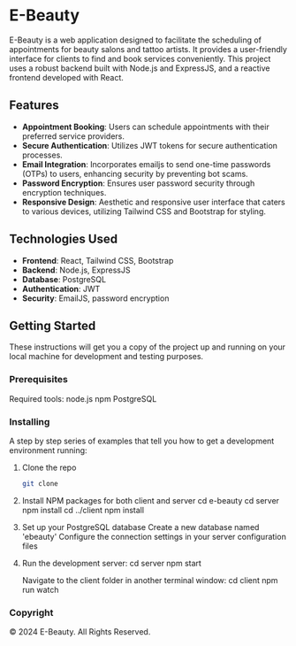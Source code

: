 # E-Beauty

E-Beauty is a web application designed to facilitate the scheduling of appointments for beauty salons and tattoo artists. It provides a user-friendly interface for clients to find and book services conveniently. This project uses a robust backend built with Node.js and ExpressJS, and a reactive frontend developed with React.

## Features

- **Appointment Booking**: Users can schedule appointments with their preferred service providers.
- **Secure Authentication**: Utilizes JWT tokens for secure authentication processes.
- **Email Integration**: Incorporates emailjs to send one-time passwords (OTPs) to users, enhancing security by preventing bot scams.
- **Password Encryption**: Ensures user password security through encryption techniques.
- **Responsive Design**: Aesthetic and responsive user interface that caters to various devices, utilizing Tailwind CSS and Bootstrap for styling.

## Technologies Used

- **Frontend**: React, Tailwind CSS, Bootstrap
- **Backend**: Node.js, ExpressJS
- **Database**: PostgreSQL
- **Authentication**: JWT
- **Security**: EmailJS, password encryption

## Getting Started

These instructions will get you a copy of the project up and running on your local machine for development and testing purposes.

### Prerequisites

Required tools:
node.js
npm
PostgreSQL

### Installing

A step by step series of examples that tell you how to get a development environment running:

1. Clone the repo
   ```bash
   git clone

2. Install NPM packages for both client and server
   cd e-beauty
   cd server
   npm install
   cd ../client
   npm install

3. Set up your PostgreSQL database
   Create a new database named 'ebeauty'
   Configure the connection settings in your server configuration files

4. Run the development server:
   cd server
   npm start

   Navigate to the client folder in another terminal window:
   cd client
   npm run watch

### Copyright
   © 2024 E-Beauty. All Rights Reserved.


   
